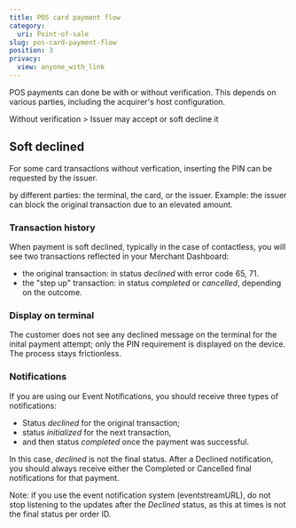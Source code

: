 ```yaml
---
title: POS card payment flow
category:
  uri: Point-of-sale
slug: pos-card-payment-flow
position: 3
privacy:
  view: anyone_with_link
---
```

POS payments can done be with or without verification. This depends on various parties, including the acquirer's host configuration.

Without verification > Issuer may accept or soft decline it

## Soft declined

For some card transactions without verfication, inserting the PIN can be requested by the issuer.

by different parties: the terminal, the card, or the issuer. Example: the issuer can block the original transaction due to an elevated amount.

### Transaction history

When payment is soft declined, typically in the case of contactless, you will see two transactions reflected in your Merchant Dashboard:

* the original transaction: in status *declined* with error code 65, 71.
* the "step up" transaction: in status *completed* or *cancelled*, depending on the outcome.

### Display on terminal

The customer does not see any declined message on the terminal for the inital payment attempt; only the PIN requirement is displayed on the device. The process stays frictionless.

### Notifications

If you are using our Event Notifications, you should receive three types of notifications:

* Status *declined* for the original transaction;
* status *initialized* for the next transaction,
* and then status *completed* once the payment was successful.

In this case, *declined* is not the final status. After a Declined notification, you should always receive either the Completed or Cancelled final notifications for that payment.

Note: if you use the event notification system (eventstreamURL), do not stop listening to the updates after the *Declined* status, as this at times is not the final status per order ID.

